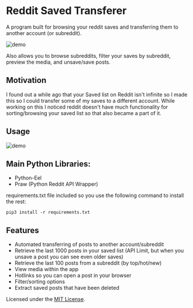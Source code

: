 # Reddit Saved Transferer

A program built for browsing your reddit saves and transferring them to another account (or subreddit).

![demo](https://github.com/DeeFrancois/RedditSavedExplorer_EEL_Version/blob/main/DocumentationImages/demo.png)

Also allows you to browse subreddits, filter your saves by subreddit, preview the media, and unsave/save posts.

## Motivation

I found out a while ago that your Saved list on Reddit isn't infinite so I made this so I could transfer some of my saves to a different account. 
While working on this I noticed reddit doesn't have much functionality for sorting/browsing your saved list so that also became a part of it.

## Usage

![demo](https://github.com/DeeFrancois/RedditSavedExplorer_EEL_Version/blob/main/DocumentationImages/demo.gif)

## Main Python Libraries:
- Python-Eel 
- Praw (Python Reddit API Wrapper)

requirements.txt file included so you use the following command to install the rest:

    pip3 install -r requirements.txt

## Features
- Automated transferring of posts to another account/subreddit
- Retrieve the last 1000 posts in your saved list (API Limit, but when you unsave a post you can see even older saves)
- Retrieve the last 100 posts from a subreddit (by top/hot/new)
- View media within the app
- Hotlinks so you can open a post in your browser
- Filter/sorting options
- Extract saved posts that have been deleted

Licensed under the [MIT License](LICENSE).
